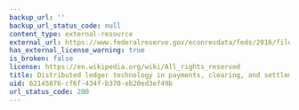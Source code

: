 ```yaml
---
backup_url: ''
backup_url_status_code: null
content_type: external-resource
external_url: https://www.federalreserve.gov/econresdata/feds/2016/files/2016095pap.pdf
has_external_license_warning: true
is_broken: false
license: https://en.wikipedia.org/wiki/All_rights_reserved
title: Distributed ledger technology in payments, clearing, and settlement' (PDF)
uid: 62145876-cf6f-434f-b370-eb20ed3ef49b
url_status_code: 200
---
```

